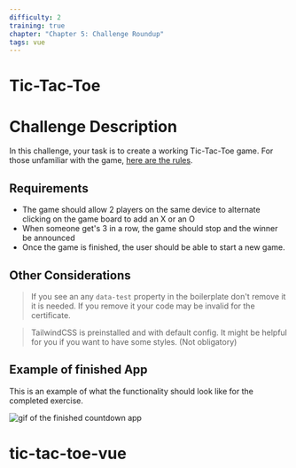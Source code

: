 ```yaml
---
difficulty: 2
training: true
chapter: "Chapter 5: Challenge Roundup"
tags: vue
---
```


# Tic-Tac-Toe

# Challenge Description

In this challenge, your task is to create a working Tic-Tac-Toe game.
For those unfamiliar with the game, [here are the rules](https://www.wikihow.com/Play-Tic-Tac-Toe).

## Requirements

- The game should allow 2 players on the same device to alternate clicking on the game board to add an X or an O
- When someone get's 3 in a row, the game should stop and the winner be announced
- Once the game is finished, the user should be able to start a new game.

## Other Considerations

> If you see an any `data-test` property in the boilerplate don't remove it
> it is needed. If you remove it your code may be invalid for the certificate.

> TailwindCSS is preinstalled and with default config.
> It might be helpful for you if you want to have some styles. (Not obligatory)

## Example of finished App

This is an example of what the functionality should look like for the completed exercise.

![gif of the finished countdown app](https://images.certificates.dev/tic-tac-toe.gif)
# tic-tac-toe-vue
